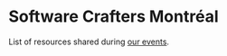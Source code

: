 # Software Crafters Montréal

List of resources shared during [our events](https://guild.host/software-crafters-montreal/events).
